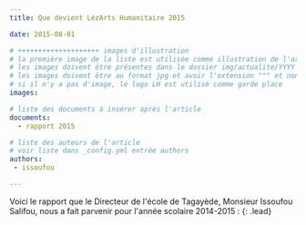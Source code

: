 ```yaml
---
title: Que devient LézArts Humanitaire 2015

date: 2015-08-01

# ++++++++++++++++++++ images d'illustration
# la première image de la liste est utilisée comme illustration de l'article dans les pages de listing.
# les images doivent être présentes dans le dossier img/actualite/YYYY où YYYY représente l'année (ex : 2009 )
# les images doivent être au format jpg et avoir l'extension """ et non pas ".jpeg" ou ".JPEG"
# si il n'y a pas d'image, le logo LH est utilisé comme garde place
images:

# liste des documents à insérer après l'article
documents:
  - rapport 2015

# liste des auteurs de l'article
# voir liste dans _config.yml entrée authors
authors:
 - issoufou

---
```


Voici le rapport que le Directeur de l'école de Tagayède, Monsieur Issoufou Salifou, nous a fait parvenir pour l'année scolaire 2014-2015&nbsp;:
{: .lead}

